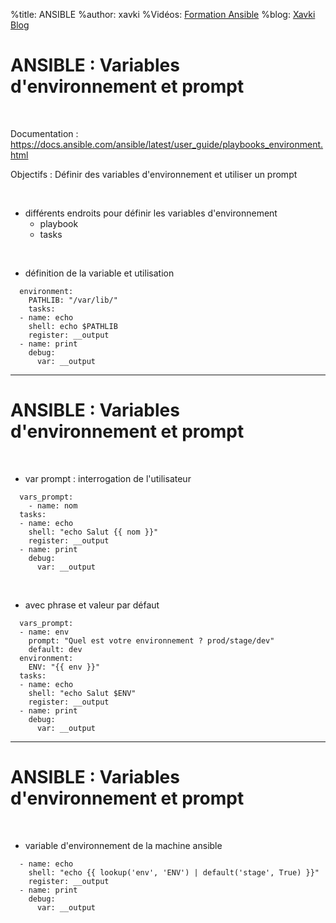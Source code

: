%title: ANSIBLE
%author: xavki
%Vidéos: [Formation Ansible](https://www.youtube.com/playlist?list=PLn6POgpklwWoCpLKOSw3mXCqbRocnhrh-)
%blog: [Xavki Blog](https://xavki.blog)


# ANSIBLE : Variables d'environnement et prompt


<br>

Documentation : 
https://docs.ansible.com/ansible/latest/user_guide/playbooks_environment.html


Objectifs : Définir des variables d'environnement et utiliser un prompt


<br>

* différents endroits pour définir les variables d'environnement
	* playbook
	* tasks

<br>

* définition de la variable et utilisation

```
  environment:
    PATHLIB: "/var/lib/"
	tasks:
  - name: echo
    shell: echo $PATHLIB
    register: __output
  - name: print
    debug:
      var: __output
```

------------------------------------------------------------------------------------

# ANSIBLE : Variables d'environnement et prompt


<br>

* var prompt : interrogation de l'utilisateur

```
  vars_prompt:
    - name: nom
  tasks:
  - name: echo
    shell: "echo Salut {{ nom }}"
    register: __output
  - name: print
    debug:
      var: __output
```

<br>

* avec phrase et valeur par défaut

```
  vars_prompt:
  - name: env
    prompt: "Quel est votre environnement ? prod/stage/dev"
    default: dev
  environment:
    ENV: "{{ env }}"
  tasks:
  - name: echo
    shell: "echo Salut $ENV"
    register: __output
  - name: print
    debug:
      var: __output
```

------------------------------------------------------------------------------------

# ANSIBLE : Variables d'environnement et prompt


<br>

* variable d'environnement de la machine ansible

```
  - name: echo
    shell: "echo {{ lookup('env', 'ENV') | default('stage', True) }}"
    register: __output
  - name: print
    debug:
      var: __output
```
